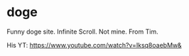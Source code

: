# doge
 Funny doge site. Infinite Scroll. Not mine. From Tim.

His YT:
https://www.youtube.com/watch?v=Iksq8oaebMw&